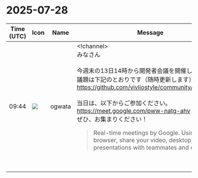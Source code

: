 # 2025-07-28

|Time (UTC)|Icon|Name|Message|
|---|---|---|---|
|09:44|![](https://avatars.slack-edge.com/2019-11-22/845042642576_070441337abaca9fb7b3_72.png)|ogwata|<!channel><br>みなさん<br><br>今週末の13日14時から開発者会議を開催します。<br>議題は下記のとおりです（随時更新します）。<br><https://github.com/vivliostyle/community/issues/144><br><br>当日は、以下からご参加ください。<br><https://meet.google.com/pww-natg-ahv><br>ぜひ、お集まりください！<br><blockquote>Real-time meetings by Google. Using your browser, share your video, desktop, and presentations with teammates and customers.</blockquote><br><blockquote>| date               | time        | location |<br>| ------------------ | ----------- | -------- |<br>| August 2, 2025 JST | 14:00_16:00 | Online   |<br><br>• Meeting Log<br><br>## Agenda<br><br>• *Vivliostyle.js*（<https://github.com/MurakamiShinyu|@MurakamiShinyu>）<br>• *Vivliostyle CLI*（<https://github.com/spring-raining|@spring-raining>, <https://github.com/MurakamiShinyu|@MurakamiShinyu>）  <br>   • <https://github.com/vivliostyle/vivliostyle-cli/releases/tag/v9.4.0|v9.4.0>(2025-07-13)<br>• *Vivliostyle Pub*（<https://github.com/spring-raining|@spring-raining>）<br>• *<http://gihyo.jp|gihyo.jp> Web連載について*（<https://github.com/u1f992|@u1f992>）<br>• *VivlioBookoについて*（<https://github.com/MurakamiShinyu|@MurakamiShinyu>, <https://github.com/ogwata|@ogwata>, <https://github.com/spring-raining|@spring-raining>）<br>• その他<br>• 次回日程<br><br>## Members<br><br>• <https://github.com/MurakamiShinyu|@MurakamiShinyu><br>• <https://github.com/ogwata|@ogwata><br>• <https://github.com/spring-raining|@spring-raining><br>• <https://github.com/lwohtsu|@lwohtsu><br>• <https://github.com/u1f992|@u1f992><br>• <https://github.com/yamahige|@yamahige><br>• <https://github.com/akabekobeko|@akabekobeko> (Scribe)</blockquote>|
